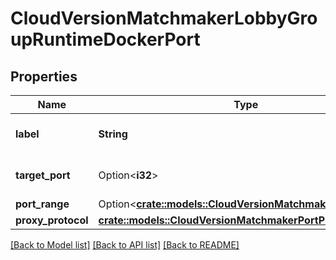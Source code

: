 # CloudVersionMatchmakerLobbyGroupRuntimeDockerPort

## Properties

Name | Type | Description | Notes
------------ | ------------- | ------------- | -------------
**label** | **String** | The label of this docker port. | 
**target_port** | Option<**i32**> | The port number to connect to. | [optional]
**port_range** | Option<[**crate::models::CloudVersionMatchmakerPortRange**](CloudVersionMatchmakerPortRange.md)> |  | [optional]
**proxy_protocol** | [**crate::models::CloudVersionMatchmakerPortProtocol**](CloudVersionMatchmakerPortProtocol.md) |  | 

[[Back to Model list]](../README.md#documentation-for-models) [[Back to API list]](../README.md#documentation-for-api-endpoints) [[Back to README]](../README.md)


